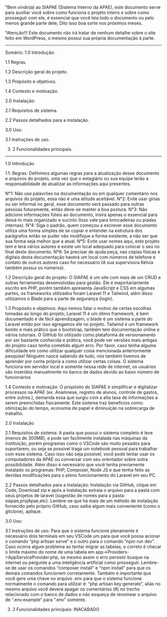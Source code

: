 °Bem vindo(a) ao SIAPAE (Sistema Interno da APAE), este documento serve para auxiliar você sobre como funciona o projeto inteiro e sobre como prosseguir com ele, é essencial que você leia todo o documento ou pelo menos grande parte dele; Dito isso boa sorte nos próximos meses.

°Atenção!!! Este documento não irá tratar de nenhum detalhe sobre o site feito em WordPress, o mesmo possui sua própria documentação à parte.

------------------------------------------------------------------------------------------------
Sumário:
1.0 Introdução:

1.1 Regras.

1.2 Descrição geral do projeto.

1.3 Propósito e objetivos.

1.4 Contexto e motivação.

2.0 Instalação:

2.1 Requisitos de sistema.

2.2 Passos detalhados para a instalação.

3.0 Uso:

3.1 Instruções de uso.

3. 2 Funcionalidades principais. 

------------------------------------------------------------------------------------------------
1.0 Introdução

1.1: Regras:
Definimos algumas regras para a atualização desse documento e arquivos do projeto, uma vez que o estagiário ou sua equipe terão a responsabilidade de atualizar as informações aqui presentes.

N°1: Não use palavrões na documentação ou em qualquer comentário nos arquivos do projeto, essa não é uma atitude aceitável.
N°2: Evite usar gírias ou ser informal no geral, esse documento será passado para outras pessoas futuramente, então deve-se manter a boa postura.
N°3: Não adicione informações fúteis ao documento, insira apenas o essencial para deixá-lo mais organizado e sucinto (Isso vale para brincadeiras ou piadas internas).
N°4: Siga o padrão, quem começou a escrever esse documento utiliza uma forma simples de se copiar e entender na estrutura dos parágrafos então se puder não modifique a forma existente, a não ser que sua forma seja melhor que a atual.
N°5: Evite usar nomes aqui, este projeto tem e terá vários autores e existe um local adequado para colocar o seu no final deste documento.
N°6: Se precisar de ajuda peça, nas cópias físicas e digitais desta documentação haverá um local com números de telefone e contato de outros autores caso for necessário (A sua supervisora Kélvia também possui os números).

1.2 Descrição geral do projeto:
O SIAPAE é um site com mais de um CRUD e outras ferramentas desenvolvidas para gestão. Ele é majoritariamente escrito em PHP, porém também apresenta JavaScript e CSS em algumas partes, os frameworks utilizados foram Laravel 11 e Tailwind, além disso utilizamos o Blade para a parte de segurança (login).

1.3 Propósito e objetivos:
Aqui iremos falar o motivo de certas escolhas tomadas ao longo do projeto; Laravel 11 é um ótimo framework, é bem documentado e de fácil aprendizagem, o blade é um sistema a parte do Laravel então por isso agregamos ele no projeto.
Tailwind é um framework bonito e mais prático que o bootstrap, também tem documentação online e vários tutoriais.
O GitHub foi utilizado como plataforma de versionamento por ser bastante conhecida e prática, você pode ver versões mais antigas do projeto caso tenha cometido algum erro.
Por favor, caso tenha alguma dificuldade em como utilizar qualquer coisa mencionada anteriormente pesquise! Ninguém nasce sabendo de tudo, nós também tivemos de aprender por conta própria a como utilizar certas coisas.
O sistema funciona em servidor local e somente nessa rede de internet, os usuários são inseridos manualmente no banco de dados devido ao baixo número de funcionários

1.4 Contexto e motivação: 
O propósito do SIAPAE é simplificar e digitalizar processos na APAE (ex. Anamnese, registro de alunos, controle de gastos, entre outros.), demanda essa que surgiu com a alta taxa de informações a serem preenchidas fisicamente. Este sistema traz benefícios como: otimização do tempo, economia de papel e diminuição na sobrecarga de trabalho.

2.0 Instalação

2.1 Requisitos de sistema:
A pasta que possui o sistema completo é leve (menos de 300MB), e pode ser facilmente instalada nas máquinas da instituição, porém programas como o VSCode são muito pesados para suportarem, ou seja se possível traga um notebook pessoal para trabalhar com esse sistema. Caso isso não seja possível, você pode tentar usar os computadores da APAE ou conversar com seu orientador sobre outra possibilidade. Além disso é necessário que você tenha previamente instalado os programas: PHP, Composer, Node JS e que tenha feito as devidas modificações para o pleno funcionamento do Laravel em seu PC.

2.2 Passos detalhados para a instalação:
Instalação via GitHub, clique em Code, Download zip e após a instalação extraia o arquivo para a pasta com seus projetos de laravel (sugestão de nomes para a pasta: siapae,projApae,etc). Lembre-se que há mais de um método de instalação fornecido pelo próprio GitHub, caso saiba algum mais conveniente (como o gitclone), aplique.

3.0 Uso:

3.1 Instruções de uso:
Para que o sistema funcione plenamente é necessário dois terminais em seu VSCode um para que você possa acionar o comando “php artisan serve” e o outro para o comando “npm run dev”. Caso ocorra algum problema ao tentar migrar as tabelas, o correto é checar o limite máximo do nome de uma tabela em app->Providers->AppServiceProvider.php, se mesmo assim o erro persistir busque na internet ou pergunte a uma inteligência artificial como prosseguir. Lembre-se de usar os comandos “composer install” e “npm install” para que os demais comandos funcionem corretamente. Também é importante que você gere uma chave no arquivo .env para que o sistema funcione normalmente o comando para utilizar é: “php artisan key:generate”, aliás no mesmo arquivo você deverá apagar os comentários (#) no trecho relacionado com o banco de dados e não esqueça de renomear o arquivo de “.env.example” para “.env” somente.

3. 2 Funcionalidades principais:
INACABADO